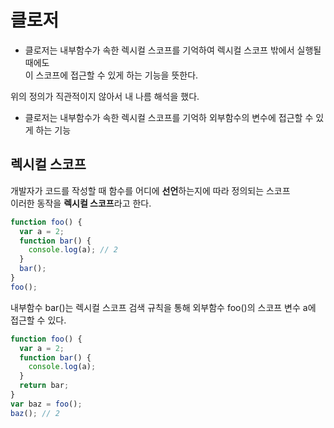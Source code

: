 # 클로저
* 클로저는 내부함수가 속한 렉시컬 스코프를 기억하여 렉시컬 스코프 밖에서 실행될 때에도       
이 스코프에 접근할 수 있게 하는 기능을 뜻한다.

위의 정의가 직관적이지 않아서 내 나름 해석을 했다.     
* 클로저는 내부함수가 속한 렉시컬 스코프를 기억하 외부함수의 변수에 접근할 수 있게 하는 기능

## 렉시컬 스코프
개발자가 코드를 작성할 때 함수를 어디에 **선언**하는지에 따라 정의되는 스코프     
이러한 동작을 **렉시컬 스코프**라고 한다.

```javascript
function foo() {
  var a = 2;
  function bar() {
    console.log(a); // 2
  }
  bar();
}
foo();
```
내부함수 bar()는 렉시컬 스코프 검색 규칙을 통해 외부함수 foo()의 스코프 변수 a에 접근할 수 있다.     

```javascript
function foo() {
  var a = 2;
  function bar() {
    console.log(a);
  }
  return bar;
}
var baz = foo();
baz(); // 2 
```
